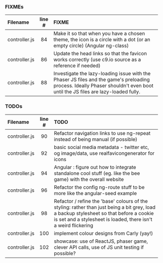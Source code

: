 ### FIXMEs
| Filename | line # | FIXME
|:------|:------:|:------
| controller.js | 84 | Make it so that when you have a chosen theme, the icon is a circle with a dot (or an empty circle) (Angular ng-class)
| controller.js | 86 | Update the head links so that the favicon works correctly (use c9.io source as a reference if needed)
| controller.js | 88 | Investigate the lazy-loading issue with the Phaser JS files and the game's preloading process. Ideally Phaser shouldn't even boot until the JS files are lazy-loaded fully.

### TODOs
| Filename | line # | TODO
|:------|:------:|:------
| controller.js | 90 | Refactor navigation links to use ng-repeat instead of being manual (if possible)
| controller.js | 92 | basic social media metadata - twitter etc, og image/data, use realfavicongenerator for icons
| controller.js | 94 | Angular : figure out how to integrate standalone cool stuff (eg. like the bee game) with the overall website
| controller.js | 96 | Refactor the config ng-route stuff to be more like the angular-seed example
| controller.js | 98 | Refactor / refine the 'base' colours of the styling: rather than just being a bit grey, load a backup stylesheet so that before a cookie is set and a stylesheet is loaded, there isn't a weird flickering
| controller.js | 100 | implement colour designs from Carly (yay!)
| controller.js | 102 | showcase: use of ReactJS, phaser game, clever API calls, use of JS unit testing if possible?